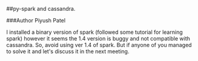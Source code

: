 ##py-spark and cassandra.  

###Author
Piyush Patel

I installed a binary version of spark (followed some tutorial for learning spark) however it seems the 1.4 version is buggy and not compatible with cassandra. 
So, avoid using ver 1.4 of spark. But if anyone of you managed to solve it and let's discuss it in the next meeting.




